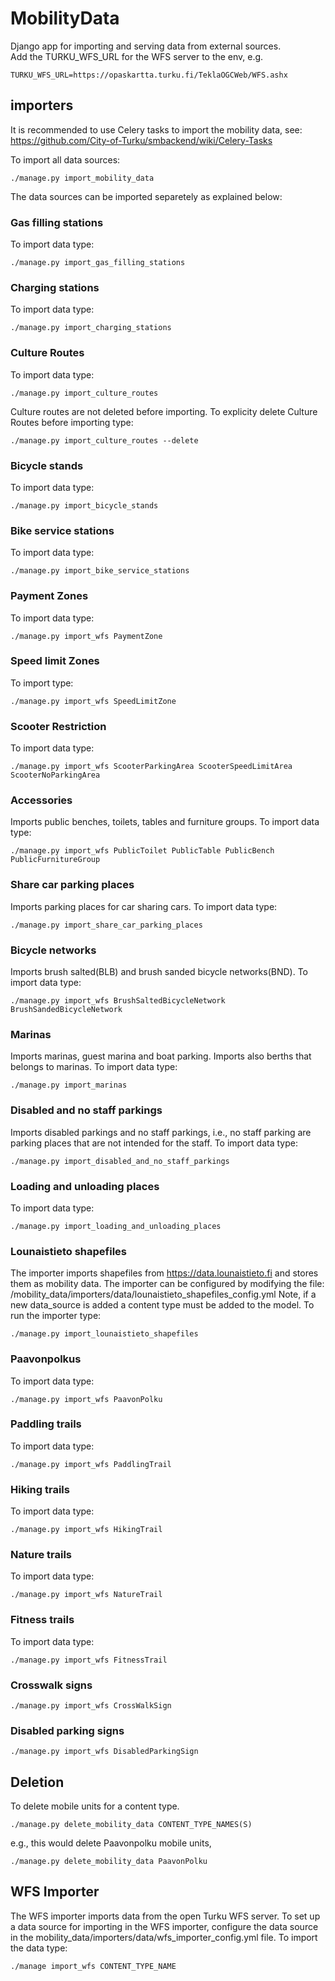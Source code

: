 # MobilityData

Django app for importing and serving data from external sources.  
Add the TURKU_WFS_URL for the WFS server to the env, e.g.
```
TURKU_WFS_URL=https://opaskartta.turku.fi/TeklaOGCWeb/WFS.ashx
```

## importers
It is recommended to use Celery tasks to import the mobility data,
see: https://github.com/City-of-Turku/smbackend/wiki/Celery-Tasks

To import all data sources:
```
./manage.py import_mobility_data
```
The data sources can be imported separetely as explained below:

### Gas filling stations  
To import data type:  
```
./manage.py import_gas_filling_stations  
```
### Charging stations  
To import data type:  
```
./manage.py import_charging_stations  
```
### Culture Routes
To import data type:  
```
./manage.py import_culture_routes  
```
Culture routes are not deleted before importing. To explicity delete Culture Routes before importing type:  
```
./manage.py import_culture_routes --delete  
```
### Bicycle stands  
To import data type:  
```
./manage.py import_bicycle_stands 
```

### Bike service stations
To import data type:  
```
./manage.py import_bike_service_stations
```

### Payment Zones
To import data type:
```
./manage.py import_wfs PaymentZone
```

### Speed limit Zones
To import type:
```
./manage.py import_wfs SpeedLimitZone
```

### Scooter Restriction
To import data type:
```
./manage.py import_wfs ScooterParkingArea ScooterSpeedLimitArea ScooterNoParkingArea
```

### Accessories
Imports public benches, toilets, tables and furniture groups.
To import data type:
```
./manage.py import_wfs PublicToilet PublicTable PublicBench PublicFurnitureGroup
```
### Share car parking places
Imports parking places for car sharing cars. 
To import data type:
```
./manage.py import_share_car_parking_places
```

### Bicycle networks
Imports brush salted(BLB) and brush sanded bicycle networks(BND).
To import data type:
```
./manage.py import_wfs BrushSaltedBicycleNetwork BrushSandedBicycleNetwork
```

### Marinas
Imports marinas, guest marina and boat parking.
Imports also berths that belongs to marinas.
To import data type:
```
./manage.py import_marinas
```

### Disabled and no staff parkings
Imports disabled parkings and no staff parkings, i.e., no staff parking are parking places that are not intended for the staff.
To import data type:
```
./manage.py import_disabled_and_no_staff_parkings
```

### Loading and unloading places
To import data type:
```
./manage.py import_loading_and_unloading_places
```

### Lounaistieto shapefiles
The importer imports shapefiles from https://data.lounaistieto.fi and stores them
as mobility data. The importer can be configured by modifying the file:
/mobility_data/importers/data/lounaistieto_shapefiles_config.yml
Note, if a new data_source is added a content type must be added to the model.
To run the importer type:
```
./manage.py import_lounaistieto_shapefiles
```

### Paavonpolkus
To import data type:
```
./manage.py import_wfs PaavonPolku
```
### Paddling trails
To import data type:
```
./manage.py import_wfs PaddlingTrail
```

### Hiking trails
To import data type:
```
./manage.py import_wfs HikingTrail
```

### Nature trails
To import data type:
```
./manage.py import_wfs NatureTrail
```

### Fitness trails
To import data type:
```
./manage.py import_wfs FitnessTrail
```

### Crosswalk signs
```
./manage.py import_wfs CrossWalkSign
```
### Disabled parking signs
```
./manage.py import_wfs DisabledParkingSign
```
## Deletion
To delete mobile units for a content type.
```
./manage.py delete_mobility_data CONTENT_TYPE_NAMES(S)
```
e.g., this would delete Paavonpolku mobile units,
```
./manage.py delete_mobility_data PaavonPolku
```

## WFS Importer
The WFS importer imports data from the open Turku WFS server.
To set up a data source for importing in the WFS importer, configure the data source in the mobility_data/importers/data/wfs_importer_config.yml file.
To import the data type:
```
./manage import_wfs CONTENT_TYPE_NAME
```